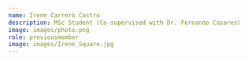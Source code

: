```yaml
---
name: Irene Carrero Castro
description: MSc Student (Co-supervised with Dr. Fernando Casares)
image: images/photo.png
role: previousmember
image: images/Irene_Square.jpg
---
```

